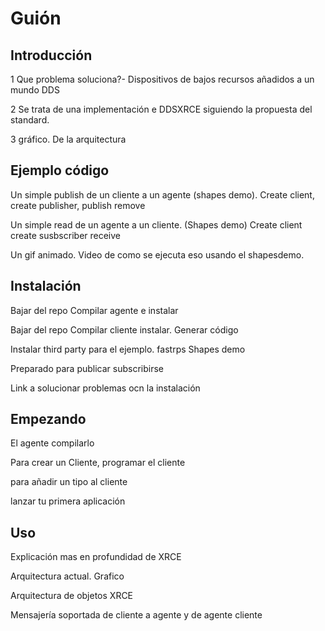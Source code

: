 Guión
=====
Introducción
-
1 Que problema soluciona?- Dispositivos de bajos recursos añadidos a un mundo DDS

2 Se trata de una implementación e DDSXRCE siguiendo la propuesta del standard.

3 gráfico. De la arquitectura

Ejemplo código
-
Un simple publish de un cliente a un agente (shapes demo). Create client, create publisher, publish remove

Un simple read de un agente a un cliente. (Shapes demo) Create client create susbscriber receive

Un gif animado. Video de como se ejecuta eso usando el shapesdemo.

Instalación
-
Bajar del repo Compilar agente e instalar

Bajar del repo Compilar cliente instalar. Generar código

Instalar third party para el ejemplo. fastrps Shapes demo

Preparado para publicar subscribirse

Link a solucionar problemas ocn la instalación

Empezando
-

El agente compilarlo

Para crear un Cliente, programar el cliente

para añadir un tipo al cliente

lanzar tu primera aplicación

Uso
-

Explicación mas en profundidad de XRCE

Arquitectura actual. Grafico

Arquitectura de objetos XRCE

Mensajería soportada de cliente a agente y de agente cliente